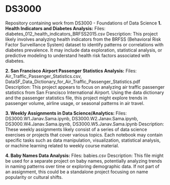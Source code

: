 # DS3000
Repository containing work from DS3000 - Foundations of Data Science
**1. Health Indicators and Diabetes Analysis:**
Files: diabetes_012_health_indicators_BRFSS2015.csv
Description: This project likely involves analyzing health indicators from the BRFSS (Behavioral Risk Factor Surveillance System) dataset to identify patterns or correlations with diabetes prevalence. It may include data exploration, statistical analysis, or predictive modeling to understand health risk factors associated with diabetes.

**2. San Francisco Airport Passenger Statistics Analysis:**
Files: Air_Traffic_Passenger_Statistics.csv, DataSF_Data_Dictionary_for_Air_Traffic_Passenger_Statistics.pdf
Description: This project appears to focus on analyzing air traffic passenger statistics from San Francisco International Airport. Using the data dictionary and the passenger statistics file, this project might explore trends in passenger volume, airline usage, or seasonal patterns in air travel.

**3. Weekly Assignments in Data Science/Analytics:**
Files: DS3000.W1.Janav.Sama.ipynb, DS3000.W2.Janav.Sama.ipynb, DS3000.W4.Janav.Sama.ipynb, DS3000.W5.Janav.Sama.ipynb
Description: These weekly assignments likely consist of a series of data science exercises or projects that cover various topics. Each notebook may contain specific tasks such as data manipulation, visualization, statistical analysis, or machine learning related to weekly course material.

**4. Baby Names Data Analysis:**
Files: babies.csv
Description: This file might be used for a separate project on baby names, potentially analyzing trends in naming patterns over time or exploring demographic data. If not part of an assignment, this could be a standalone project focusing on name popularity or cultural shifts.

